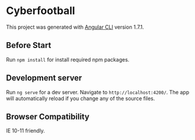 # Cyberfootball

This project was generated with [Angular CLI](https://github.com/angular/angular-cli) version 1.7.1.

## Before Start
Run `npm install` for install required npm packages.

## Development server

Run `ng serve` for a dev server. Navigate to `http://localhost:4200/`. The app will automatically reload if you change any of the source files.

## Browser Compatibility
IE 10-11 friendly.
